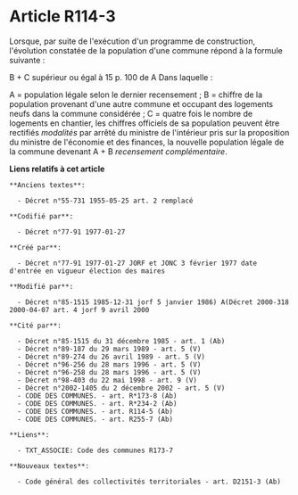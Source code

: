 # Article R114-3

Lorsque, par suite de l'exécution d'un programme de construction, l'évolution constatée de la population d'une commune répond
à la formule suivante :

B + C supérieur ou égal à 15 p. 100 de A   Dans laquelle :

A = population légale selon le dernier recensement ; B = chiffre de la population provenant d'une autre commune et occupant
des logements neufs dans la commune considérée ; C = quatre fois le nombre de logements en chantier, les chiffres officiels
de sa population peuvent être rectifiés *modalités* par arrêté du ministre de l'intérieur pris sur la proposition du ministre
de l'économie et des finances, la nouvelle population légale de la commune devenant A + B *recensement complémentaire*.

**Liens relatifs à cet article**

	**Anciens textes**:

	  - Décret n°55-731 1955-05-25 art. 2 remplacé

	**Codifié par**:

	  - Décret n°77-91 1977-01-27

	**Créé par**:

	  - Décret n°77-91 1977-01-27 JORF et JONC 3 février 1977 date d'entrée en vigueur élection des maires

	**Modifié par**:

	  - Décret n°85-1515 1985-12-31 jorf 5 janvier 1986) A(Décret 2000-318 2000-04-07 art. 4 jorf 9 avril 2000

	**Cité par**:

	  - Décret n°85-1515 du 31 décembre 1985 - art. 1 (Ab)
	  - Décret n°89-187 du 29 mars 1989 - art. 5 (V)
	  - Décret n°89-274 du 26 avril 1989 - art. 5 (V)
	  - Décret n°96-256 du 28 mars 1996 - art. 5 (V)
	  - Décret n°96-258 du 28 mars 1996 - art. 5 (V)
	  - Décret n°98-403 du 22 mai 1998 - art. 9 (V)
	  - Décret n°2002-1405 du 2 décembre 2002 - art. 5 (V)
	  - CODE DES COMMUNES. - art. R*173-8 (Ab)
	  - CODE DES COMMUNES. - art. R*234-2 (Ab)
	  - CODE DES COMMUNES. - art. R114-5 (Ab)
	  - CODE DES COMMUNES. - art. R255-7 (Ab)

	**Liens**:

	  - TXT_ASSOCIE: Code des communes R173-7

	**Nouveaux textes**:

	  - Code général des collectivités territoriales - art. D2151-3 (Ab)
